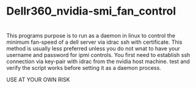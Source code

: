 # Dellr360_nvidia-smi_fan_control

# 

This programs purpose is to run as a daemon in linux to control the minimum fan-speed of a dell server via idrac ssh with certificate. This method is usually less preferred unless you do not wnat to have your username and password for ipmi controls.
You first need to establish ssh connection via key-pair with idrac from the nvidia host machine. test and verify the script works before setting it as a daemon process.

USE AT YOUR OWN RISK
